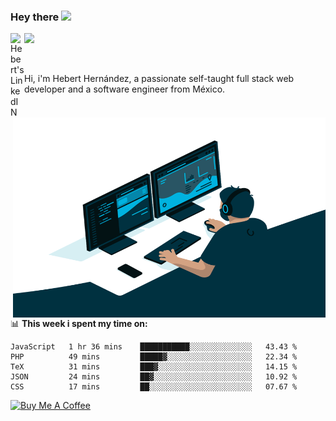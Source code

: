 ### Hey there <img src="https://media.giphy.com/media/hvRJCLFzcasrR4ia7z/giphy.gif" width="25px">
<a href="https://www.linkedin.com/in/evertcode/" target="_blank">
  <img align="left" alt="Hebert's LinkedIN" width="22px" src="https://raw.githubusercontent.com/peterthehan/peterthehan/master/assets/linkedin.svg" />
</a>

![](https://visitor-badge.glitch.me/badge?page_id=evertcode.evertcode)

<br />

Hi, i'm Hebert Hernández, a passionate self-taught full stack web developer and a software engineer from México.

<img align="right" alt="GIF" src="https://github.com/evertcode/evertcode/blob/master/code.gif?raw=true" width="500" height="320" />

📊 **This week i spent my time on:**

<!--START_SECTION:waka-->
```text
JavaScript   1 hr 36 mins    ███████████░░░░░░░░░░░░░░   43.43 % 
PHP          49 mins         █████▓░░░░░░░░░░░░░░░░░░░   22.34 % 
TeX          31 mins         ███▓░░░░░░░░░░░░░░░░░░░░░   14.15 % 
JSON         24 mins         ██▓░░░░░░░░░░░░░░░░░░░░░░   10.92 % 
CSS          17 mins         ██░░░░░░░░░░░░░░░░░░░░░░░   07.67 % 
```
<!--END_SECTION:waka-->

<a href="https://www.buymeacoffee.com/evertcode" target="_blank"><img src="https://cdn.buymeacoffee.com/buttons/v2/default-red.png" alt="Buy Me A Coffee" width="150" ></a>

